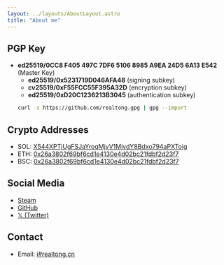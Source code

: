 ```yaml
---
layout: ../layouts/AboutLayout.astro
title: "About me"
---
```


## PGP Key

- **ed25519/0CC8 F405 497C 7DF6 5106 8985 A9EA 24D5 6A13 E542** (Master Key)
  - **ed25519/0x5231719D046AFA48** (signing subkey)
  - **cv25519/0xF55FCC55F395A32D** (encryption subkey)
  - **ed25519/0xD20C1236213B3045** (authentication subkey)
  ```bash
  curl -s https://github.com/realtong.gpg | gpg --import
  ```

## Crypto Addresses

- SOL: [X544XPTjUgFSJaYroqMjyV1MjvdY8Bdxo794aPXToig](https://solscan.io/account/X544XPTjUgFSJaYroqMjyV1MjvdY8Bdxo794aPXToig)
- ETH: [0x26a3802f69bf6cd1e4130e4d02bc21fdbf2d23f7](https://etherscan.io/address/0x26a3802f69bf6cd1e4130e4d02bc21fdbf2d23f7)
- BSC: [0x26a3802f69bf6cd1e4130e4d02bc21fdbf2d23f7](https://bscscan.com/address/0x26a3802f69bf6cd1e4130e4d02bc21fdbf2d23f7)

## Social Media

- [Steam](https://steamcommunity.com/profiles/76561199000200043/)
- [GitHub](https://github.com/RealTong)
- [𝕏 (Twitter)](https://twitter.com/RealTong_run)

## Contact

- Email: [i#realtong.cn](mailto:i@realtong.cn)
